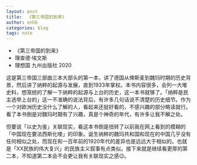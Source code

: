 ```yaml
---
layout: post
title:  《第三帝国的到来》
author: enh6
categories: blog
tags: note
---
```


- 《第三帝国的到来》
- 理查德·埃文斯
- 理想国 九州出版社 2020

这是第三帝国三部曲三本大部头的第一本，讲了德国从俾斯麦到魏玛时期的历史背景，然后讲了纳粹的起源与发展，直到1933年掌权。本书内容很多，会列一大堆史料，想笼统的了解一下纳粹的起源与上台的历史，这一本书就够了。「纳粹是民主选举上台的」这一不准确的说法背后，有许多几句话说不清楚的历史细节。作为一个对欧洲历史没什么了解的人，看起来还挺好看的，不感兴趣的部分略读就行。看了本书倒是对魏玛时期有了兴趣，真是个神奇的年代，有许多让我不解之处。

但要说「以史为鉴」关联现实，看这本书倒是扭转了以前我在网上看到的模糊的「中国现在要法西斯化喽」的印象。诞生纳粹的魏玛共和国和现在的中国几乎没有任何相似之处，而现在和一百年前的1920年代的差异也是远远大于相似的。也就是「XX民族的伟大复兴」的民族主义叙事有点类似。接下来就是继续看更厚的第二本，不知道第二本会不会更让我有关联现实之感😉。